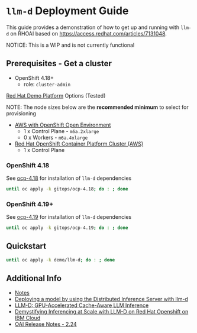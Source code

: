 # `llm-d` Deployment Guide

This guide provides a demonstration of how to get up and running with `llm-d` on RHOAI based on https://access.redhat.com/articles/7131048.

NOTICE: This is a WIP and is not currently functional

## Prerequisites - Get a cluster

- OpenShift 4.18+
  - role: `cluster-admin`

[Red Hat Demo Platform](https://demo.redhat.com) Options (Tested)

NOTE: The node sizes below are the **recommended minimum** to select for provisioning

- <a href="https://demo.redhat.com/catalog?item=babylon-catalog-prod/sandboxes-gpte.sandbox-ocp.prod&utm_source=webapp&utm_medium=share-link" target="_blank">AWS with OpenShift Open Environment</a>
  - 1 x Control Plane - `m6a.2xlarge`
  - 0 x Workers - `m6a.4xlarge`
- <a href="https://catalog.demo.redhat.com/catalog?item=babylon-catalog-prod/sandboxes-gpte.ocp-wksp.prod&utm_source=webapp&utm_medium=share-link" target="_blank">Red Hat OpenShift Container Platform Cluster (AWS)</a>
  - 1 x Control Plane

### OpenShift 4.18

See [ocp-4.18](gitops/ocp-4.18) for installation of `llm-d` dependencies

```sh
until oc apply -k gitops/ocp-4.18; do : ; done
```

### OpenShift 4.19+

See [ocp-4.19](gitops/ocp-4.19) for installation of `llm-d` dependencies

```sh
until oc apply -k gitops/ocp-4.19; do : ; done
```

## Quickstart

```sh
until oc apply -k demo/llm-d; do : ; done
```

## Additional Info

- [Notes](NOTES.md)
- [Deploying a model by using the Distributed Inference Server with llm-d](https://access.redhat.com/articles/7131048)
- [LLM-D: GPU-Accelerated Cache-Aware LLM Inference](https://github.com/cnuland/hello-chris-llm-d)
- [Demystifying Inferencing at Scale with LLM-D on Red Hat Openshift on IBM Cloud](https://community.ibm.com/community/user/blogs/tyler-lisowski/2025/05/30/ai-demystifying-llmd)
- [OAI Release Notes - 2.24](https://docs.redhat.com/en/documentation/red_hat_openshift_ai_self-managed/2.24/html-single/release_notes/index#developer-preview-features_relnotes)
